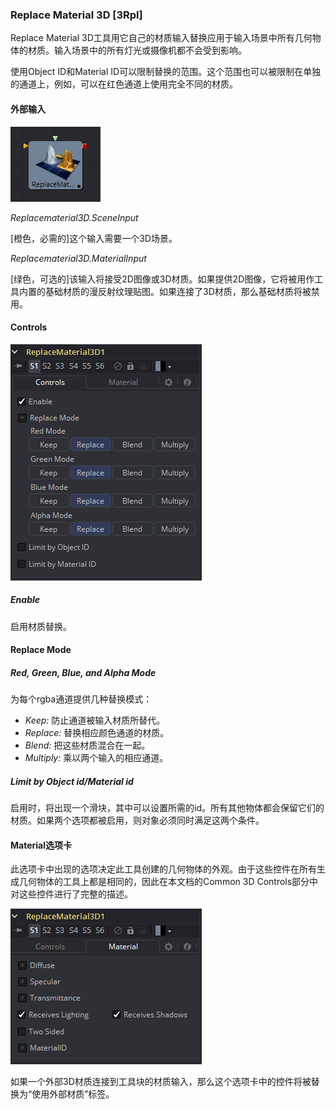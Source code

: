 ### Replace Material 3D [3Rpl]

Replace Material 3D工具用它自己的材质输入替换应用于输入场景中所有几何物体的材质。输入场景中的所有灯光或摄像机都不会受到影响。

使用Object ID和Material ID可以限制替换的范围。这个范围也可以被限制在单独的通道上，例如，可以在红色通道上使用完全不同的材质。

#### 外部输入

 ![3Rpl_tile](images/3Rpl_tile.jpg)

*Replacematerial3D.SceneInput* 

[橙色，必需的]这个输入需要一个3D场景。

*Replacematerial3D.MaterialInput* 

[绿色，可选的]该输入将接受2D图像或3D材质。如果提供2D图像，它将被用作工具内置的基础材质的漫反射纹理贴图。如果连接了3D材质，那么基础材质将被禁用。

#### Controls

![3Rpl_Controls](images/3Rpl_Controls.png)

##### Enable

启用材质替换。

#### Replace Mode

##### Red, Green, Blue, and Alpha Mode

为每个rgba通道提供几种替换模式：

- *Keep:* 防止通道被输入材质所替代。
- *Replace:* 替换相应颜色通道的材质。
- *Blend:* 把这些材质混合在一起。
- *Multiply:* 乘以两个输入的相应通道。

##### Limit by Object id/Material id

启用时，将出现一个滑块，其中可以设置所需的id。所有其他物体都会保留它们的材质。如果两个选项都被启用，则对象必须同时满足这两个条件。

#### Material选项卡

此选项卡中出现的选项决定此工具创建的几何物体的外观。由于这些控件在所有生成几何物体的工具上都是相同的，因此在本文档的Common 3D Controls部分中对这些控件进行了完整的描述。

![3Rpl_Material](images/3Rpl_Material.png)

如果一个外部3D材质连接到工具块的材质输入，那么这个选项卡中的控件将被替换为“使用外部材质”标签。

